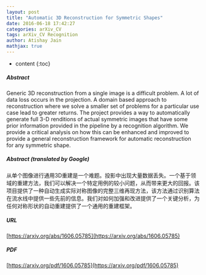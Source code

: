 ```yaml
---
layout: post
title: "Automatic 3D Reconstruction for Symmetric Shapes"
date: 2016-06-18 17:42:27
categories: arXiv_CV
tags: arXiv_CV Recognition
author: Atishay Jain
mathjax: true
---
```


* content
{:toc}

##### Abstract
Generic 3D reconstruction from a single image is a difficult problem. A lot of data loss occurs in the projection. A domain based approach to reconstruction where we solve a smaller set of problems for a particular use case lead to greater returns. The project provides a way to automatically generate full 3-D renditions of actual symmetric images that have some prior information provided in the pipeline by a recognition algorithm. We provide a critical analysis on how this can be enhanced and improved to provide a general reconstruction framework for automatic reconstruction for any symmetric shape.

##### Abstract (translated by Google)
从单个图像进行通用3D重建是一个难题。投影中出现大量数据丢失。一个基于领域的重建方法，我们可以解决一个特定用例的较小问题，从而带来更大的回报。该项目提供了一种自动生成实际对称图像的完整三维再现方法，该方法通过识别算法在流水线中提供一些先前的信息。我们对如何加强和改进提供了一个关键分析，为任何对称形状的自动重建提供了一个通用的重建框架。

##### URL
[https://arxiv.org/abs/1606.05785](https://arxiv.org/abs/1606.05785)

##### PDF
[https://arxiv.org/pdf/1606.05785](https://arxiv.org/pdf/1606.05785)


